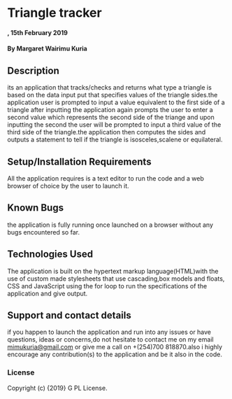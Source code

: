 # Triangle tracker
#### , 15th February 2019
#### By **Margaret Wairimu Kuria**
## Description
its an application that tracks/checks and returns what type a triangle is based on the data input put that specifies values of the triangle sides.the application user is prompted to input a value equivalent to the first side of a triangle after inputting the application again prompts the user to enter a second value which represents the second side of the triange and upon inputting the second the user will be prompted to input a third value of the third side of the triangle.the application then computes the sides and outputs a statement to tell if the triangle is isosceles,scalene or equilateral.
## Setup/Installation Requirements
All the application requires is a text editor to run the code and a web browser of choice by the user to launch it.
## Known Bugs
the application is fully running once launched on a browser without any bugs encountered so far.
## Technologies Used
The application is built on the hypertext markup language(HTML)with the use of custom made stylesheets that use cascading,box models and floats, CSS and JavaScript using the for loop to run the specifications of the application and give output.
## Support and contact details
if you happen to launch the application and run into any issues or have questions, ideas or concerns,do not hesitate to contact me on my email mimukuria@gmail.com or give me a call on +(254)700 818870.also i highly encourage any contribution(s) to the application and be it also in the code.
### License
Copyright (c) {2019} G PL License.
